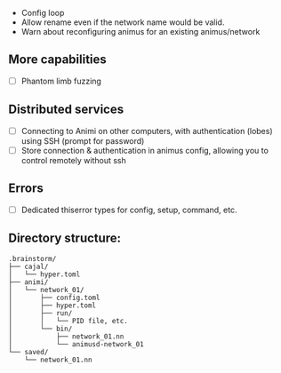 
- Config loop
- Allow rename even if the network name would be valid.
- Warn about reconfiguring animus for an existing animus/network


## More capabilities
- [ ] Phantom limb fuzzing

## Distributed services
- [ ] Connecting to Animi on other computers, with authentication (lobes) using SSH (prompt for password)
- [ ] Store connection & authentication in animus config, allowing you to control remotely without ssh

## Errors
- [ ] Dedicated thiserror types for config, setup, command, etc.

## Directory structure:

```
.brainstorm/
├── cajal/
│   └── hyper.toml
├── animi/
│   └── network_01/
│       ├── config.toml
│       ├── hyper.toml
│       ├── run/
│       │   └── PID file, etc.
│       └── bin/
│           ├── network_01.nn
│           └── animusd-network_01
└── saved/
    └── network_01.nn
```
